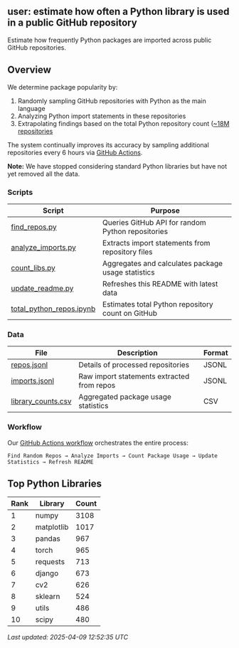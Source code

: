 ## user: estimate how often a Python library is used in a public GitHub repository

Estimate how frequently Python packages are imported across public GitHub repositories.

## Overview

We determine package popularity by:
1. Randomly sampling GitHub repositories with Python as the main language
2. Analyzing Python import statements in these repositories
3. Extrapolating findings based on the total Python repository count ([~18M repositories]((https://github.com/recite/user/blob/main/scripts/total_python_repos.ipynb))

The system continually improves its accuracy by sampling additional repositories every 6 hours via [GitHub Actions](https://github.com/recite/user/blob/main/.github/workflows/count_imports.yml).

**Note:** We have stopped considering standard Python libraries but have not yet removed all the data.

### Scripts

| Script | Purpose |
|--------|---------|
| [find_repos.py](https://github.com/recite/user/blob/main/scripts/find_repos.py) | Queries GitHub API for random Python repositories |
| [analyze_imports.py](https://github.com/recite/user/blob/main/scripts/analyze_imports.py) | Extracts import statements from repository files |
| [count_libs.py](https://github.com/recite/user/blob/main/scripts/count_libs.py) | Aggregates and calculates package usage statistics |
| [update_readme.py](https://github.com/recite/user/blob/main/scripts/update_readme.py) | Refreshes this README with latest data |
| [total_python_repos.ipynb](https://github.com/recite/user/blob/main/scripts/total_python_repos.ipynb) | Estimates total Python repository count on GitHub |

### Data

| File | Description | Format |
|------|-------------|--------|
| [repos.jsonl](https://github.com/recite/user/blob/main/data/repos.jsonl) | Details of processed repositories | JSONL |
| [imports.jsonl](https://github.com/recite/user/blob/main/data/imports.jsonl) | Raw import statements extracted from repos | JSONL |
| [library_counts.csv](https://github.com/recite/user/blob/main/data/library_counts.csv) | Aggregated package usage statistics | CSV |

### Workflow

Our [GitHub Actions workflow](https://github.com/recite/user/blob/main/.github/workflows/count_imports.yml) orchestrates the entire process:
```
Find Random Repos → Analyze Imports → Count Package Usage → Update Statistics → Refresh README
```

## Top Python Libraries

| Rank | Library | Count |
|------|---------|-------|
| 1 | numpy | 3108 |
| 2 | matplotlib | 1017 |
| 3 | pandas | 967 |
| 4 | torch | 965 |
| 5 | requests | 713 |
| 6 | django | 673 |
| 7 | cv2 | 626 |
| 8 | sklearn | 524 |
| 9 | utils | 486 |
| 10 | scipy | 480 |

*Last updated: 2025-04-09 12:52:35 UTC*
